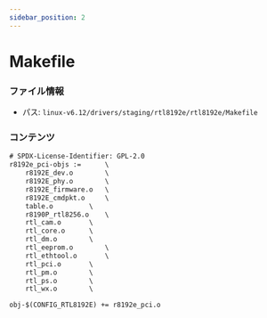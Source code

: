 ```yaml
---
sidebar_position: 2
---
```

# Makefile

### ファイル情報

- パス: `linux-v6.12/drivers/staging/rtl8192e/rtl8192e/Makefile`

### コンテンツ

```txt
# SPDX-License-Identifier: GPL-2.0
r8192e_pci-objs :=		\
	r8192E_dev.o		\
	r8192E_phy.o		\
	r8192E_firmware.o	\
	r8192E_cmdpkt.o		\
	table.o			\
	r8190P_rtl8256.o	\
	rtl_cam.o		\
	rtl_core.o		\
	rtl_dm.o		\
	rtl_eeprom.o		\
	rtl_ethtool.o		\
	rtl_pci.o		\
	rtl_pm.o		\
	rtl_ps.o		\
	rtl_wx.o		\

obj-$(CONFIG_RTL8192E) += r8192e_pci.o

```
